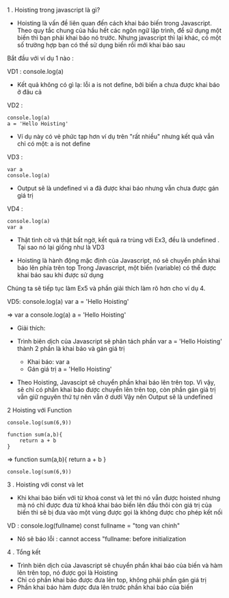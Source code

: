 1 . Hoisting trong javascript là gì?

- Hoisting là vấn đề liên quan đến cách khai báo biến trong Javascript. Theo quy tắc chung của hầu hết các ngôn ngữ lập trình, để sử dụng một biến thì bạn phải khai báo nó trước. Nhưng javascript thì lại khác, có một số trường hợp bạn có thể sử dụng biến rồi mới khai báo sau

Bắt đầu với ví dụ 1 nào :

VD1 : 
   console.log(a)

- Kết quả không có gì lạ: lỗi a is not define, bởi biến a chưa được khai báo ở đâu cả

VD2 : 

    console.log(a)
    a = 'Hello Hoisting'

- Ví dụ này có vẻ phức tạp hơn ví dụ trên "rất nhiều" nhưng kết quả vẫn chỉ có một: a is not define

VD3 : 

    var a
    console.log(a)

- Output sẽ là undefined vì a đã được khai báo nhưng vẫn chưa được gán giá trị

VD4 : 

    console.log(a)
    var a

- Thật tình cờ và thật bất ngờ, kết quả ra trùng với Ex3, đều là undefined . Tại sao nó lại giống như là VD3 

- Hoisting là hành động mặc định của Javascript, nó sẽ chuyển phần khai báo lên phía trên top Trong Javascript, một biến (variable) có thể được khai báo sau khi được sử dụng


Chúng ta sẽ tiếp tục làm Ex5 và phần giải thích làm rõ hơn cho ví dụ 4.

VD5: 
    console.log(a)
    var a = 'Hello Hoisting'

=>  var a
    console.log(a)
    a = 'Hello Hoisting'

- Giải thích:

- Trình biên dịch của Javascript sẽ phân tách phần var a = 'Hello Hoisting' thành 2 phần là khai báo và gán giá trị

    + Khai báo: var a
    + Gán giá trị a = 'Hello Hoisting'

-  Theo Hoisting, Javascipt sẽ chuyển phần khai báo lên trên top. Vì vậy, sẽ chỉ có phần khai báo được chuyển lên trên top, còn phần gán giá trị vẫn giữ nguyên thứ tự nên vẫn ở dưới Vậy nên Output sẽ là undefined


2 Hoisting với Function

    console.log(sum(6,9))

    function sum(a,b){
        return a + b
    }

=>  function sum(a,b){
        return a + b
    }

    console.log(sum(6,9))

3 . Hoisting với const và let

- Khi khai báo biến với từ khoá const và let thì nó vẫn được hoisted nhưng mà nó chỉ được đưa từ khoá khai báo biến lên đầu  thôi còn giá trị của biến thì sẽ bị đưa vào một vùng được gọi là không được cho phép kết nối

VD : console.log(fullname)
    const fullname = "tong van chinh"

- Nó sẽ báo lỗi : cannot access "fullname: before initialization


4 . Tổng kết

+ Trình biên dịch của Javascript sẽ chuyển phần khai báo của biến và hàm lên trên top, nó được gọi là Hoisting
+ Chỉ có phần khai báo được đưa lên top, không phải phần gán giá trị
+ Phần khai báo hàm được đưa lên trước phần khai báo của biến